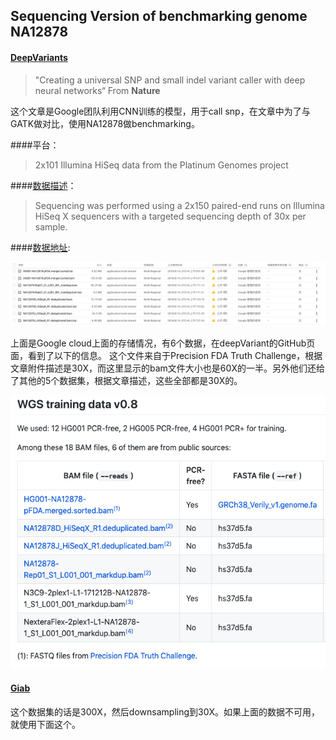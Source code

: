 ## Sequencing Version of benchmarking genome NA12878

#### [DeepVariants](https://console.cloud.google.com/storage/browser/deepvariant/public-training-data?pli=1)

>"Creating a universal
SNP and small indel variant caller with deep neural
networks“ From **Nature**

这个文章是Google团队利用CNN训练的模型，用于call snp，在文章中为了与GATK做对比，使用NA12878做benchmarking。

####平台：
>2x101 Illumina HiSeq data from the
Platinum Genomes project

####[数据描述](https://www.biorxiv.org/content/biorxiv/suppl/2018/01/09/092890.DC5/092890-1.pdf)：

>Sequencing was
performed using a 2x150 paired-end runs on Illumina HiSeq X sequencers with a targeted
sequencing depth of 30x per sample.

####[数据地址](https://console.cloud.google.com/storage/browser/deepvariant/public-training-data?pli=1):

![数据截图](https://raw.githubusercontent.com/BigfatC/Daily_use_pic/master/Screen%20Shot%202019-06-11%20at%209.37.53%20AM.png)

上面是Google cloud上面的存储情况，有6个数据，在deepVariant的GitHub页面，看到了以下的信息。
这个文件来自于Precision FDA Truth Challenge，根据文章附件描述是30X，而这里显示的bam文件大小也是60X的一半。另外他们还给了其他的5个数据集，根据文章描述，这些全部都是30X的。

![shuju](https://raw.githubusercontent.com/BigfatC/Daily_use_pic/master/Screen%20Shot%202019-06-11%20at%209.45.33%20AM.png)

#### [Giab](ftp://ftp-trace.ncbi.nlm.nih.gov/giab/ftp/data/NA12878/NIST_NA12878_HG001_HiSeq_300x)

这个数据集的话是300X，然后downsampling到30X。如果上面的数据不可用，就使用下面这个。
